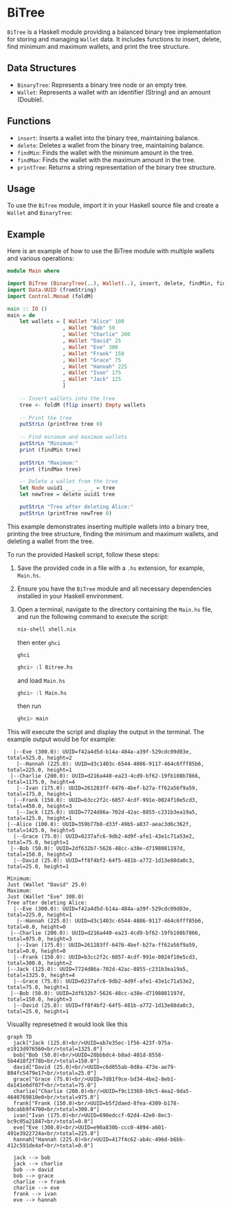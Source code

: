 # BiTree

`BiTree` is a Haskell module providing a balanced binary tree implementation for storing and managing `Wallet` data. It includes functions to insert, delete, find minimum and maximum wallets, and print the tree structure.

## Data Structures

- `BinaryTree`: Represents a binary tree node or an empty tree.
- `Wallet`: Represents a wallet with an identifier (String) and an amount (Double).

## Functions

- `insert`: Inserts a wallet into the binary tree, maintaining balance.
- `delete`: Deletes a wallet from the binary tree, maintaining balance.
- `findMin`: Finds the wallet with the minimum amount in the tree.
- `findMax`: Finds the wallet with the maximum amount in the tree.
- `printTree`: Returns a string representation of the binary tree structure.

## Usage

To use the `BiTree` module, import it in your Haskell source file and create a `Wallet` and `BinaryTree`:

## Example
Here is an example of how to use the BiTree module with multiple wallets and various operations:
```haskell
module Main where

import BiTree (BinaryTree(..), Wallet(..), insert, delete, findMin, findMax, printTree)
import Data.UUID (fromString)
import Control.Monad (foldM)

main :: IO ()
main = do
    let wallets = [ Wallet "Alice" 100
                  , Wallet "Bob" 50
                  , Wallet "Charlie" 200
                  , Wallet "David" 25
                  , Wallet "Eve" 300
                  , Wallet "Frank" 150
                  , Wallet "Grace" 75
                  , Wallet "Hannah" 225
                  , Wallet "Ivan" 175
                  , Wallet "Jack" 125
                  ]
    
    -- Insert wallets into the tree
    tree <- foldM (flip insert) Empty wallets
    
    -- Print the tree
    putStrLn (printTree tree 0)
    
    -- Find minimum and maximum wallets
    putStrLn "Minimum:"
    print (findMin tree)
    
    putStrLn "Maximum:"
    print (findMax tree)

    -- Delete a wallet from the tree
    let Node uuid1 _ _ _ _ _ = tree
    let newTree = delete uuid1 tree

    putStrLn "Tree after deleting Alice:"
    putStrLn (printTree newTree 0)
```
This example demonstrates inserting multiple wallets into a binary tree, printing the tree structure, finding the minimum and maximum wallets, and deleting a wallet from the tree.

To run the provided Haskell script, follow these steps:

1. Save the provided code in a file with a `.hs` extension, for example, `Main.hs`.

2. Ensure you have the `BiTree` module and all necessary dependencies installed in your Haskell environment.

3. Open a terminal, navigate to the directory containing the `Main.hs` file, and run the following command to execute the script:
    ```sh
    nix-shell shell.nix
    ```
    then enter `ghci`
    ```
    ghci
    ```
    ```sh
    ghci> :l Bitree.hs
    ```
    and load `Main.hs`
    ```sh
    ghci> :l Main.hs
    ```
    then run
    ```sh
    ghci> main
    ```
This will execute the script and display the output in the terminal.
The example output would be for example: 
```
  |--Eve (300.0): UUID=f42a4d5d-b14a-484a-a39f-529cdc09d03e, total=525.0, height=2
   |--Hannah (225.0): UUID=d3c1403c-6544-4886-9117-464c6fff85b6, total=225.0, height=1
 |--Charlie (200.0): UUID=d216a440-ea23-4cd9-bf62-19fb108b7866, total=1175.0, height=4
   |--Ivan (175.0): UUID=261283ff-6476-4bef-b27a-ff62a56f9a59, total=175.0, height=1
  |--Frank (150.0): UUID=b3cc2f2c-6057-4cdf-991e-0024f10e5cd3, total=450.0, height=3
   |--Jack (125.0): UUID=7724d86a-702d-42ac-8855-c231b3ea19a5, total=125.0, height=1
|--Alice (100.0): UUID=359b77b8-d33f-49b5-a837-aeac3d6c362f, total=1425.0, height=5
  |--Grace (75.0): UUID=0237afc6-9db2-4d9f-afe1-43e1c71a53e2, total=75.0, height=1
 |--Bob (50.0): UUID=2df632b7-5626-48cc-a38e-d7198081197d, total=150.0, height=3
  |--David (25.0): UUID=ff8f4bf2-64f5-481b-a772-1d13e88da0c3, total=25.0, height=1

Minimum:
Just (Wallet "David" 25.0)
Maximum:
Just (Wallet "Eve" 300.0)
Tree after deleting Alice:
  |--Eve (300.0): UUID=f42a4d5d-b14a-484a-a39f-529cdc09d03e, total=225.0, height=1
   |--Hannah (225.0): UUID=d3c1403c-6544-4886-9117-464c6fff85b6, total=0.0, height=0
 |--Charlie (200.0): UUID=d216a440-ea23-4cd9-bf62-19fb108b7866, total=975.0, height=3
   |--Ivan (175.0): UUID=261283ff-6476-4bef-b27a-ff62a56f9a59, total=0.0, height=0
  |--Frank (150.0): UUID=b3cc2f2c-6057-4cdf-991e-0024f10e5cd3, total=300.0, height=2
|--Jack (125.0): UUID=7724d86a-702d-42ac-8855-c231b3ea19a5, total=1325.0, height=4
  |--Grace (75.0): UUID=0237afc6-9db2-4d9f-afe1-43e1c71a53e2, total=75.0, height=1
 |--Bob (50.0): UUID=2df632b7-5626-48cc-a38e-d7198081197d, total=150.0, height=3
  |--David (25.0): UUID=ff8f4bf2-64f5-481b-a772-1d13e88da0c3, total=25.0, height=1
```
Visuallly represetned it would look like this 
```mermaid
graph TD
  jack["Jack (125.0)<br/>UUID=ab7e35ec-1f56-423f-975a-e1913d976560<br/>total=1325.0"]
  bob["Bob (50.0)<br/>UUID=28bbbdc4-b8ad-401d-8558-5b4418f2f78b<br/>total=150.0"]
  david["David (25.0)<br/>UUID=c6d055ab-0d8a-473e-ae79-804fc5479e17<br/>total=25.0"]
  grace["Grace (75.0)<br/>UUID=7d81f9ce-bd34-4be2-8eb1-da141e6df07f<br/>total=75.0"]
  charlie["Charlie (200.0)<br/>UUID=f9c13369-b9c5-4ea2-9da5-4640769810e0<br/>total=975.0"]
  frank["Frank (150.0)<br/>UUID=b5f2daed-8fea-4309-b178-bdcabb9f4700<br/>total=300.0"]
  ivan["Ivan (175.0)<br/>UUID=690edccf-02d4-42e0-8ec3-bc9c05a21847<br/>total=0.0"]
  eve["Eve (300.0)<br/>UUID=e90a830b-ccc0-4894-a601-491e3922724a<br/>total=225.0"]
  hannah["Hannah (225.0)<br/>UUID=417f4c62-ab4c-496d-b6bb-412c591de4af<br/>total=0.0"]
  
  jack --> bob
  jack --> charlie
  bob --> david
  bob --> grace
  charlie --> frank
  charlie --> eve
  frank --> ivan
  eve --> hannah

```
